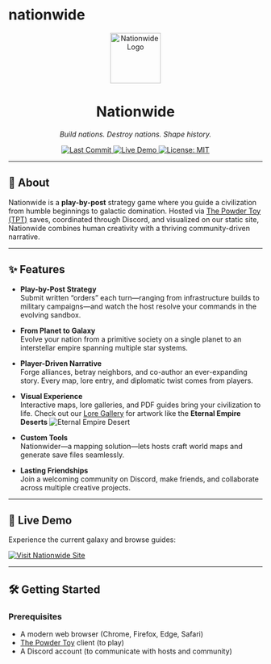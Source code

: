 # nationwide


<!--
=====================================================
                    NATIONWIDE
=====================================================
A play-by-post strategic galactic game built on The Powder Toy (TPT), Discord, and custom tools.
-->

<p align="center">
  <img src="https://www.nationwides.fyi/media/site%20images/favicon.png" alt="Nationwide Logo" width="100" height="100" />
</p>
<h1 align="center">Nationwide</h1>
<p align="center">
  <em>Build nations. Destroy nations. Shape history.</em>
</p>

<p align="center">
  <a href="https://img.shields.io/github/last-commit/DragonEggLol/nationwide">
    <img src="https://img.shields.io/github/last-commit/DragonEggLol/nationwide" alt="Last Commit" />
  </a>
  <a href="https://img.shields.io/website?url=https%3A%2F%2Fwww.nationwides.fyi">
    <img src="https://img.shields.io/website?url=https%3A%2F%2Fwww.nationwides.fyi" alt="Live Demo" />
  </a>
  <a href="LICENSE">
    <img src="https://img.shields.io/badge/license-MIT-blue.svg" alt="License: MIT" />
  </a>
</p>

---

## 📖 About

Nationwide is a **play-by-post** strategy game where you guide a civilization from humble beginnings to galactic domination. Hosted via [The Powder Toy (TPT)](https://powdertoy.co.uk/) saves, coordinated through Discord, and visualized on our static site, Nationwide combines human creativity with a thriving community-driven narrative.

---

## ✨ Features

- **Play-by-Post Strategy**  
  Submit written “orders” each turn—ranging from infrastructure builds to military campaigns—and watch the host resolve your commands in the evolving sandbox.  

- **From Planet to Galaxy**  
  Evolve your nation from a primitive society on a single planet to an interstellar empire spanning multiple star systems.  

- **Player-Driven Narrative**  
  Forge alliances, betray neighbors, and co-author an ever-expanding story. Every map, lore entry, and diplomatic twist comes from players.  

- **Visual Experience**  
  Interactive maps, lore galleries, and PDF guides bring your civilization to life. Check out our [Lore Gallery](https://www.nationwides.fyi/lore.html) for artwork like the **Eternal Empire Deserts** ![Eternal Empire Desert](https://www.nationwides.fyi/media/site%20images/eternal-desert.png)  

- **Custom Tools**  
  Nationwider—a mapping solution—lets hosts craft world maps and generate save files seamlessly.  

- **Lasting Friendships**  
  Join a welcoming community on Discord, make friends, and collaborate across multiple creative projects.

---

## 🚀 Live Demo

Experience the current galaxy and browse guides:

[![Visit Nationwide Site](https://img.shields.io/badge/Visit%20Site-🌐-green.svg)](https://www.nationwides.fyi/)

---

## 🛠 Getting Started

### Prerequisites

- A modern web browser (Chrome, Firefox, Edge, Safari)
- [The Powder Toy](https://powdertoy.co.uk/downloads/) client (to play)
- A Discord account (to communicate with hosts and community)